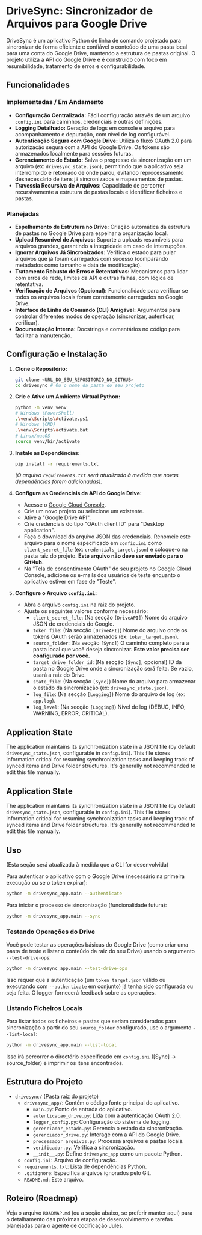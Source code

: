# DriveSync: Sincronizador de Arquivos para Google Drive

DriveSync é um aplicativo Python de linha de comando projetado para sincronizar de forma eficiente e confiável o conteúdo de uma pasta local para uma conta do Google Drive, mantendo a estrutura de pastas original. O projeto utiliza a API do Google Drive e é construído com foco em resumibilidade, tratamento de erros e configurabilidade.

## Funcionalidades

### Implementadas / Em Andamento

* **Configuração Centralizada:** Fácil configuração através de um arquivo `config.ini` para caminhos, credenciais e outras definições.
* **Logging Detalhado:** Geração de logs em console e arquivo para acompanhamento e depuração, com nível de log configurável.
* **Autenticação Segura com Google Drive:** Utiliza o fluxo OAuth 2.0 para autorização segura com a API do Google Drive. Os tokens são armazenados localmente para sessões futuras.
* **Gerenciamento de Estado:** Salva o progresso da sincronização em um arquivo (ex: `drivesync_state.json`), permitindo que o aplicativo seja interrompido e retomado de onde parou, evitando reprocessamento desnecessário de itens já sincronizados e mapeamentos de pastas.
* **Travessia Recursiva de Arquivos:** Capacidade de percorrer recursivamente a estrutura de pastas locais e identificar ficheiros e pastas.

### Planejadas

* **Espelhamento de Estrutura no Drive:** Criação automática da estrutura de pastas no Google Drive para espelhar a organização local.
* **Upload Resumível de Arquivos:** Suporte a uploads resumíveis para arquivos grandes, garantindo a integridade em caso de interrupções.
* **Ignorar Arquivos Já Sincronizados:** Verifica o estado para pular arquivos que já foram carregados com sucesso (comparando metadados como tamanho e data de modificação).
* **Tratamento Robusto de Erros e Retentativas:** Mecanismos para lidar com erros de rede, limites da API e outras falhas, com lógica de retentativa.
* **Verificação de Arquivos (Opcional):** Funcionalidade para verificar se todos os arquivos locais foram corretamente carregados no Google Drive.
* **Interface de Linha de Comando (CLI) Amigável:** Argumentos para controlar diferentes modos de operação (sincronizar, autenticar, verificar).
* **Documentação Interna:** Docstrings e comentários no código para facilitar a manutenção.

## Configuração e Instalação

1.  **Clone o Repositório:**
    ```bash
    git clone <URL_DO_SEU_REPOSITORIO_NO_GITHUB>
    cd drivesync # Ou o nome da pasta do seu projeto
    ```

2.  **Crie e Ative um Ambiente Virtual Python:**
    ```bash
    python -m venv venv
    # Windows (PowerShell)
    .\venv\Scripts\Activate.ps1
    # Windows (CMD)
    .\venv\Scripts\activate.bat
    # Linux/macOS
    source venv/bin/activate
    ```

3.  **Instale as Dependências:**
    ```bash
    pip install -r requirements.txt
    ```
    *(O arquivo `requirements.txt` será atualizado à medida que novas dependências forem adicionadas).*

4.  **Configure as Credenciais da API do Google Drive:**
    * Acesse o [Google Cloud Console](https://console.cloud.google.com/).
    * Crie um novo projeto ou selecione um existente.
    * Ative a "Google Drive API".
    * Crie credenciais do tipo "OAuth client ID" para "Desktop application".
    * Faça o download do arquivo JSON das credenciais. Renomeie este arquivo para o nome especificado em `config.ini` como `client_secret_file` (ex: `credentials_target.json`) e coloque-o na pasta raiz do projeto. **Este arquivo não deve ser enviado para o GitHub.**
    * Na "Tela de consentimento OAuth" do seu projeto no Google Cloud Console, adicione os e-mails dos usuários de teste enquanto o aplicativo estiver em fase de "Teste".

5.  **Configure o Arquivo `config.ini`:**
    * Abra o arquivo `config.ini` na raiz do projeto.
    * Ajuste os seguintes valores conforme necessário:
        * `client_secret_file`: (Na secção `[DriveAPI]`) Nome do arquivo JSON de credenciais do Google.
        * `token_file`: (Na secção `[DriveAPI]`) Nome do arquivo onde os tokens OAuth serão armazenados (ex: `token_target.json`).
        * `source_folder`: (Na secção `[Sync]`) O caminho completo para a pasta local que você deseja sincronizar. **Este valor precisa ser configurado por você.**
        * `target_drive_folder_id`: (Na secção `[Sync]`, opcional) ID da pasta no Google Drive onde a sincronização será feita. Se vazio, usará a raiz do Drive.
        * `state_file`: (Na secção `[Sync]`) Nome do arquivo para armazenar o estado da sincronização (ex: `drivesync_state.json`).
        * `log_file`: (Na secção `[Logging]`) Nome do arquivo de log (ex: `app.log`).
        * `log_level`: (Na secção `[Logging]`) Nível de log (DEBUG, INFO, WARNING, ERROR, CRITICAL).

## Application State

The application maintains its synchronization state in a JSON file (by default `drivesync_state.json`, configurable in `config.ini`). This file stores information critical for resuming synchronization tasks and keeping track of synced items and Drive folder structures. It's generally not recommended to edit this file manually.

## Application State

The application maintains its synchronization state in a JSON file (by default `drivesync_state.json`, configurable in `config.ini`). This file stores information critical for resuming synchronization tasks and keeping track of synced items and Drive folder structures. It's generally not recommended to edit this file manually.

## Uso

(Esta seção será atualizada à medida que a CLI for desenvolvida)

Para autenticar o aplicativo com o Google Drive (necessário na primeira execução ou se o token expirar):
```bash
python -m drivesync_app.main --authenticate
```

Para iniciar o processo de sincronização (funcionalidade futura):
```bash
python -m drivesync_app.main --sync
```

### Testando Operações do Drive

Você pode testar as operações básicas do Google Drive (como criar uma pasta de teste e listar o conteúdo da raiz do seu Drive) usando o argumento `--test-drive-ops`:

```bash
python -m drivesync_app.main --test-drive-ops
```
Isso requer que a autenticação (um `token_target.json` válido ou executando com `--authenticate` em conjunto) já tenha sido configurada ou seja feita. O logger fornecerá feedback sobre as operações.

### Listando Ficheiros Locais

Para listar todos os ficheiros e pastas que seriam considerados para sincronização a partir do seu `source_folder` configurado, use o argumento `--list-local`:

```bash
python -m drivesync_app.main --list-local
```
Isso irá percorrer o directório especificado em `config.ini` ([Sync] -> source_folder) e imprimir os itens encontrados.


## Estrutura do Projeto

* `drivesync/` (Pasta raiz do projeto)
    * `drivesync_app/`: Contém o código fonte principal do aplicativo.
        * `main.py`: Ponto de entrada do aplicativo.
        * `autenticacao_drive.py`: Lida com a autenticação OAuth 2.0.
        * `logger_config.py`: Configuração do sistema de logging.
        * `gerenciador_estado.py`: Gerencia o estado da sincronização.
        * `gerenciador_drive.py`: Interage com a API do Google Drive.
        * `processador_arquivos.py`: Processa arquivos e pastas locais.
        * `verificador.py`: Verifica a sincronização.
        * `__init__.py`: Define `drivesync_app` como um pacote Python.
    * `config.ini`: Arquivo de configuração.
    * `requirements.txt`: Lista de dependências Python.
    * `.gitignore`: Especifica arquivos ignorados pelo Git.
    * `README.md`: Este arquivo.

## Roteiro (Roadmap)

Veja o arquivo `ROADMAP.md` (ou a seção abaixo, se preferir manter aqui) para o detalhamento das próximas etapas de desenvolvimento e tarefas planejadas para o agente de codificação Jules.
